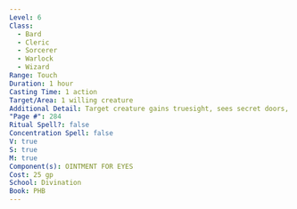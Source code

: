 ```yaml
---
Level: 6
Class:
  - Bard
  - Cleric
  - Sorcerer
  - Warlock
  - Wizard
Range: Touch
Duration: 1 hour
Casting Time: 1 action
Target/Area: 1 willing creature
Additional Detail: Target creature gains truesight, sees secret doors, Ethereal Plane. Range 120 ft.
"Page #": 284
Ritual Spell?: false
Concentration Spell: false
V: true
S: true
M: true
Component(s): OINTMENT FOR EYES
Cost: 25 gp
School: Divination
Book: PHB
---
```

